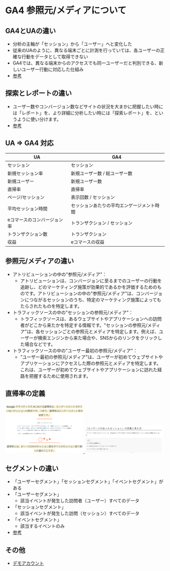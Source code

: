 # GA4 参照元/メディアについて

## GA4とUAの違い
- 分析の主軸が「セッション」から「ユーザー」へと変化した
- 従来のUAのように、異なる端末ごとに計測を行っていては、各ユーザーの正確な行動をデータとして取得できない
- GA4では、異なる端末からのアクセスでも同一ユーザーだと判別できる、新しいユーザー行動に対応した仕組み
- [参考](https://blog.hubspot.jp/ga4-ua)

## 探索とレポートの違い
- ユーザー数やコンバージョン数などサイトの状況を大まかに把握したい時には「レポート」を、より詳細に分析したい時には「探索レポート」を、というように使い分けます。
- [参考](https://find-a.jp/seotimes/ga4_custom_report/)

## UA ⇒ GA4 対応
|  UA  |  GA4  |
| ---- | ---- |
|  セッション  |  セッション  |
|  新規セッション率  |  新規ユーザー数 / 総ユーザー数  |
|  新規ユーザー  |  新規ユーザー数  |
|  直帰率  |  直帰率  |
|  ページ/セッション  |  表示回数 / セッション  |
|  平均セッション時間  |  セッションあたりの平均エンゲージメント時間  |
|  eコマースのコンバージョン率  |  トランザクション / セッション  |
|  トランザクション数  |  トランザクション  |
|  収益  |  eコマースの収益  |

## 参照元/メディアの違い
- アトリビューションの中の"参照元/メディア"：
    - アトリビューションは、コンバージョンに至るまでのユーザーの行動を追跡し、どのマーケティング施策が効果的であるかを評価するためのものです。アトリビューションの中の"参照元/メディア"は、コンバージョンにつながるセッションのうち、特定のマーケティング施策によってもたらされたものを特定します。
- トラフィックソースの中の"セッションの参照元/メディア"：
    - トラフィックソースは、あるウェブサイトやアプリケーションへの訪問者がどこから来たかを特定する情報です。"セッションの参照元/メディア"は、各セッションごとの参照元とメディアを特定します。例えば、ユーザーが検索エンジンから来た場合や、SNSからのリンクをクリックした場合などです。
- トラフィックソースの中の"ユーザー最初の参照元/メディア"：
    - "ユーザー最初の参照元/メディア"は、ユーザーが初めてウェブサイトやアプリケーションにアクセスした際の参照元とメディアを特定します。これは、ユーザーが初めてウェブサイトやアプリケーションに訪れた経路を把握するために使用されます。

## 直帰率の定義
<a href="https://blog.hubspot.jp/ga4-bounce-rate#:~:text=%E3%82%A2%E3%83%8A%E3%83%AA%E3%83%86%E3%82%A3%E3%82%AF%E3%82%B9%204%E3%81%AB%E3%81%8A%E3%81%91%E3%82%8B-,%E7%9B%B4%E5%B8%B0%E7%8E%87,-%E3%81%AF%E3%80%81%E3%82%A8%E3%83%B3%E3%82%B2%E3%83%BC%E3%82%B8%E3%83%A1%E3%83%B3">
    <img src="img/2023-04-28_09h24_18.png" width="49%">
</a>
<a href="https://www.sprocket.bz/blog/20220428-ga4-engagement.html#:~:text=%E6%96%B9%E6%B3%95%E3%82%92%E7%B4%B9%E4%BB%8B-,%E3%80%8C%E3%82%A8%E3%83%B3%E3%82%B2%E3%83%BC%E3%82%B8%E3%81%AE%E3%81%82%E3%81%A3%E3%81%9F%E3%82%BB%E3%83%83%E3%82%B7%E3%83%A7%E3%83%B3%E3%80%8D%E3%81%AE%E5%AE%9A%E7%BE%A9%E3%81%A8%E8%80%83%E3%81%88%E6%96%B9,-%E3%80%8C%E3%82%A8%E3%83%B3%E3%82%B2%E3%83%BC%E3%82%B8%E3%81%AE%E3%81%82%E3%81%A3">
    <img src="img/2023-04-28_09h24_02.png" width="49%">
</a>

## セグメントの違い
- 「ユーザーセグメント」「セッションセグメント」「イベントセグメント」がある
- 「ユーザーセグメント」
    - 該当イベントが発生した訪問者（ユーザー）すべてのデータ
- 「セッションセグメント」
    - 該当イベントが発生した訪問（セッション）すべてのデータ
- 「イベントセグメント」
    - 該当するイベントのみ
- [参考](https://www.pc-koubou.jp/magazine/62316#section02:~:text=%E8%AA%AC%E6%98%8E%E3%81%97%E3%81%BE%E3%81%99%EF%BC%89%E3%80%82-,3%E7%A8%AE%E9%A1%9E%E3%81%AE%E3%82%BB%E3%82%B0%E3%83%A1%E3%83%B3%E3%83%88%E3%81%AE%E9%81%95%E3%81%84,-%E3%80%8C%E3%82%AB%E3%82%B9%E3%82%BF%E3%83%A0%20%E3%82%BB%E3%82%B0%E3%83%A1%E3%83%B3%E3%83%88%E3%82%92)

## その他
- [デモアカウント](https://support.google.com/analytics/answer/6367342?hl=ja#zippy=%2C%E3%81%93%E3%81%AE%E8%A8%98%E4%BA%8B%E3%81%AE%E5%86%85%E5%AE%B9:~:text=Google%20%E3%82%A2%E3%83%8A%E3%83%AA%E3%83%86%E3%82%A3%E3%82%AF%E3%82%B9%204%20%E3%83%97%E3%83%AD%E3%83%91%E3%83%86%E3%82%A3%3A%20Google%20Merchandise%20Store%EF%BC%88%E3%82%A6%E3%82%A7%E3%83%96%E3%83%87%E3%83%BC%E3%82%BF%EF%BC%89) 